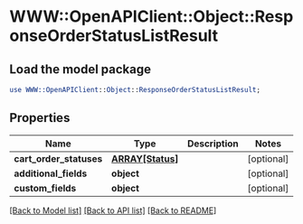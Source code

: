 # WWW::OpenAPIClient::Object::ResponseOrderStatusListResult

## Load the model package
```perl
use WWW::OpenAPIClient::Object::ResponseOrderStatusListResult;
```

## Properties
Name | Type | Description | Notes
------------ | ------------- | ------------- | -------------
**cart_order_statuses** | [**ARRAY[Status]**](Status.md) |  | [optional] 
**additional_fields** | **object** |  | [optional] 
**custom_fields** | **object** |  | [optional] 

[[Back to Model list]](../README.md#documentation-for-models) [[Back to API list]](../README.md#documentation-for-api-endpoints) [[Back to README]](../README.md)


